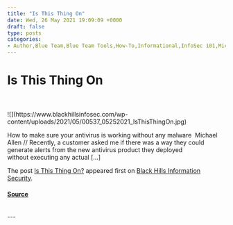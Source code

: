 ```yaml
---
title: "Is This Thing On"
date: Wed, 26 May 2021 19:09:09 +0000
draft: false
type: posts
categories: 
- Author,Blue Team,Blue Team Tools,How-To,Informational,InfoSec 101,Michael Allen
---
```

# Is This Thing On

<br/>

<br/>
![](https://www.blackhillsinfosec.com/wp-content/uploads/2021/05/00537_05252021_IsThisThingOn.jpg)

How to make sure your antivirus is working without any malware  Michael Allen // Recently, a customer asked me if there was a way they could generate alerts from the new antivirus product they deployed without executing any actual \[…\]

The post [Is This Thing On?](https://www.blackhillsinfosec.com/is-this-thing-on/) appeared first on [Black Hills Information Security](https://www.blackhillsinfosec.com).

#### [Source](https://www.blackhillsinfosec.com/is-this-thing-on/)

<br/>
---
